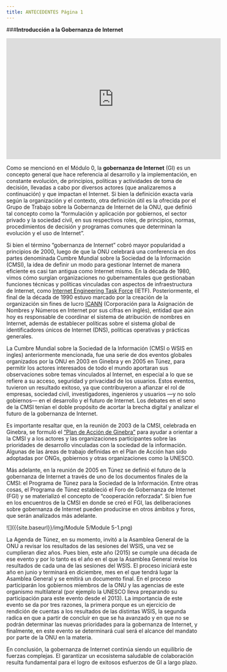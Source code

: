 ```yaml
---
title: ANTECEDENTES Página 1
---
```


###**Introducción a la Gobernanza de Internet**

<div align="center"><iframe width="560" height="315" src="https://www.youtube.com/embed/HU2Vbo_SxIs" frameborder="0" allowfullscreen></iframe></div>

Como se mencionó en el Módulo 0, la **gobernanza de Internet** (GI) es un concepto general que hace referencia al desarrollo y la implementación, en constante evolución, de principios, políticas y actividades de toma de decisión, llevadas a cabo por diversos actores (que analizaremos a continuación) y que impactan el Internet. Si bien la definición exacta varía según la organización y el contexto, otra definición útil es la ofrecida por el Grupo de Trabajo sobre la Gobernanza de Internet de la ONU, que definió tal concepto como la “formulación y aplicación por gobiernos, el sector privado y la sociedad civil, en sus respectivos roles, de principios, normas, procedimientos de decisión y programas comunes que determinan la evolución y el uso de Internet”.

Si bien el término “gobernanza de Internet” cobró mayor popularidad a principios de 2000, luego de que la ONU celebrará una conferencia en dos partes denominada Cumbre Mundial sobre la Sociedad de la Información (CMSI), la idea de definir un modo para gestionar Internet de manera eficiente es casi tan antigua como Internet mismo. En la década de 1980, vimos cómo surgían organizaciones no gubernamentales que gestionaban funciones técnicas y políticas vinculadas con aspectos de infraestructura de Internet, como <a href="https://www.ietf.org/" target="_blank">Internet Engineering Task Force</a> (IETF). Posteriormente, el final de la década de 1990 estuvo marcado por la creación de la organización sin fines de lucro <a href="https://www.icann.org/es" target="_blank">ICANN</a> (Corporación para la Asignación de Nombres y Números en Internet por sus cifras en inglés), entidad que aún hoy es responsable de coordinar el sistema de atribución de nombres en Internet, además de establecer políticas sobre el sistema global de identificadores únicos de Internet (DNS), políticas operativas y prácticas generales.

La Cumbre Mundial sobre la Sociedad de la Información (CMSI o WSIS en ingles)  anteriormente mencionada, fue una serie de dos eventos globales organizados por la ONU en 2003 en Ginebra y en 2005 en Túnez, para permitir los actores interesados de todo el mundo aportaran sus observaciones sobre temas vinculados al Internet, en especial a lo que se refiere a su acceso, seguridad y privacidad de los usuarios. Estos eventos, tuvieron un resultado exitoso, ya que contribuyeron a afianzar el rol de empresas, sociedad civil, investigadores, ingenieros y usuarios —y no solo gobiernos— en el desarrollo y el futuro de Internet. Los debates en el seno de la CMSI tenían el doble propósito de acortar la brecha digital y analizar el futuro de la gobernanza de Internet. 

Es importante resaltar que, en la reunión de 2003 de la CMSI, celebrada en Ginebra, se formuló el <a href="http://www.oei.es/revistactsi/numero6/documentos02.htm" target="_blank">“Plan de Acción de Ginebra”</a> para ayudar a orientar a la CMSI y a los actores y las organizaciones participantes sobre las prioridades de desarrollo vinculadas con la sociedad de la información. Algunas de las áreas de trabajo definidas en el Plan de Acción han sido adoptadas por ONGs, gobiernos y otras organizaciones como  la UNESCO. 

Más adelante, en la reunión de 2005 en Túnez se definió el futuro de la gobernanza de Internet a través de uno de los documentos finales de la CMSI: el Programa de Túnez para la Sociedad de la Información. Entre otras cosas, el Programa de Túnez estableció el Foro de Gobernanza de Internet (FGI) y se materializó el concepto de “cooperación reforzada”. Si bien fue en los encuentros de la CMSI en donde se creó el FGI, las deliberaciones sobre gobernanza de Internet pueden producirse en otros ámbitos y foros, que serán analizados más adelante.

![]({{site.baseurl}}/img/Module 5/Module 5-1.png)

La Agenda de Túnez, en su momento, invitó a la Asamblea General de la ONU a revisar los resultados de las sesiones del WSIS, una vez se cumplieran diez años. Pues bien, este año (2015) se cumple una década de ese evento y por lo tanto es el año en el que la Asamblea General revise los resultados de cada una de las sesiones del WSIS. El proceso iniciará este año en junio y terminará en diciembre, mes en el que tendrá lugar la Asamblea General y se emitirá un documento final. En el proceso participarán los gobiernos miembros de la ONU y las agencias de este organismo multilateral (por ejemplo la UNESCO lleva preparando su participación para este evento desde el 2013). La importancia de este evento se da por tres razones, la primera porque es un ejercicio de rendición de cuentas a los resultados de las distintas WSIS, la segunda radica en que a partir de concluir en que se ha avanzado y en que no se podrán determinar las nuevas prioridades para la gobernanza de Internet, y finalmente, en este evento se determinará cual será el alcance del mandato por parte de la ONU en la materia.

En conclusión, la gobernanza de Internet continúa siendo un equilibrio de fuerzas complejas. El garantizar un ecosistema saludable de colaboración resulta fundamental para el logro de exitosos esfuerzos de GI a largo plazo.

